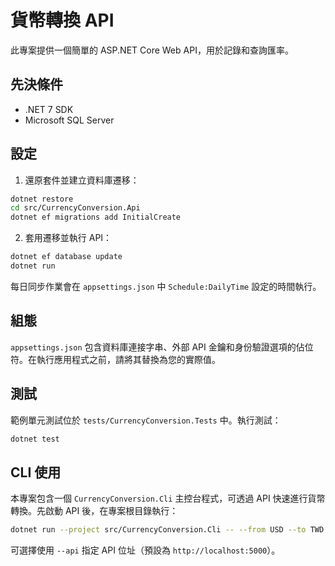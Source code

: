 # 貨幣轉換 API

此專案提供一個簡單的 ASP.NET Core Web API，用於記錄和查詢匯率。

## 先決條件

- .NET 7 SDK
- Microsoft SQL Server

## 設定

1. 還原套件並建立資料庫遷移：

```bash
dotnet restore
cd src/CurrencyConversion.Api
dotnet ef migrations add InitialCreate
```

2. 套用遷移並執行 API：

```bash
dotnet ef database update
dotnet run
```

每日同步作業會在 `appsettings.json` 中 `Schedule:DailyTime` 設定的時間執行。

## 組態

`appsettings.json` 包含資料庫連接字串、外部 API 金鑰和身份驗證選項的佔位符。在執行應用程式之前，請將其替換為您的實際值。

## 測試

範例單元測試位於 `tests/CurrencyConversion.Tests` 中。執行測試：

```bash
dotnet test
```

## CLI 使用

本專案包含一個 `CurrencyConversion.Cli` 主控台程式，可透過 API 快速進行貨幣轉換。先啟動 API 後，在專案根目錄執行：

```bash
dotnet run --project src/CurrencyConversion.Cli -- --from USD --to TWD --amount 100
```

可選擇使用 `--api` 指定 API 位址（預設為 `http://localhost:5000`）。
